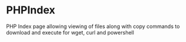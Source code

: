 # PHPIndex
PHP Index page allowing viewing of files along with copy commands to download and execute for wget, curl and powershell
